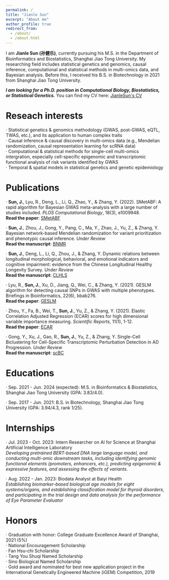```yaml
---
permalink: /
title: "Jianle Sun"
excerpt: "About me"
author_profile: true
redirect_from: 
  - /about/
  - /about.html
---
```


I am **Jianle Sun (孙健乐)**, currently pursuing his M.S. in the Department of Bioinformatics and Biostatistics, Shanghai Jiao Tong University. My researching field includes statistical genetics and genomics, causal inference, computational and statistical methods in multi-omics data, and Bayesian analysis. Before this, I received his B.S. in Biotechnology in 2021 from Shanghai Jiao Tong University. 

***I am looking for a Ph.D. position in Computational Biology, Biostatistics, or Statistical Genetics.*** You can find my CV here: [JianleSun's CV](../files/CV_JianleSun.pdf)

Reseach interests
======
·	Statistical genetics & genomics methodology (GWAS, post-GWAS, eQTL, TWAS, etc.), and its application to human complex traits <br>
·	Causal inference & causal discovery in multi-omics data (e.g., Mendelian randomization, causal representation learning for scRNA data) <br>
·	Computational & statistical methods for single-cell multi-omics intergration, especially cell-specific epigenomic and transcriptomic functional analysis of risk variants identified by GWAS <br>
·	Temporal & spatial models in statistical genetics and genetic epidemiology

Publications
======
·	**Sun, J.**, Lyu, R., Deng, L., Li, Q., Zhao, Y., & Zhang, Y. (2022). SMetABF: A rapid algorithm for Bayesian GWAS meta-analysis with a large number of studies included. *PLOS Computational Biology*, 18(3), e1009948. <br>
**Read the paper**: [SMetABF](../files/SMetABF.pdf)

·	**Sun, J.**, Zhou, J., Gong, Y., Pang, C., Ma, Y., Zhao, J., Yu, Z., & Zhang, Y. Bayesian network-based Mendelian randomization for variant prioritization and phenotypic causal inference. *Under Review* <br>
**Read the manuscript**: [BNMR](../files/BNMR.pdf)

·	**Sun, J.**, Deng, L., Li, Q., Zhou, J., & Zhang, Y. Dynamic relations between longitudinal morphological, behavioral, and emotional indicators and cognitive impairment: evidence from the Chinese Longitudinal Healthy Longevity Survey. *Under Review* <br>
**Read the manuscript**: [CLHLS](../files/CLHLS.pdf)

·	Lyu, R., **Sun, J.**, Xu, D., Jiang, Q., Wei, C., & Zhang, Y. (2021). GESLM algorithm for detecting causal SNPs in GWAS with multiple phenotypes. Briefings in Bioinformatics, 22(6), bbab276. <br>
**Read the paper**: [GESLM](../files/GESLM.pdf)

·	Zhou, Y., Fa, B., Wei, T., **Sun, J.**, Yu, Z., & Zhang, Y. (2021). Elastic Correlation Adjusted Regression (ECAR) scores for high dimensional variable importance measuring. *Scientific Reports*, 11(1), 1-12. <br>
**Read the paper**: [ECAR](../files/ECAR.pdf)

·	Gong, Y., Xu, J., Gao, R., **Sun, J.**, Yu, Z., & Zhang, Y. Single-Cell Biclustering for Cell-Specific Transcriptomic Perturbation Detection in AD Progression. *Under Review* <br>
**Read the manuscript**: [scBC](../files/scBC.pdf)


Educations
======
·	Sep. 2021 - Jun. 2024 (expected): M.S. in Bioinformatics & Biostatistics, Shanghai Jiao Tong University (GPA: 3.83/4.0).

·	Sep. 2017 - Jun. 2021: B.S. in Biotechnology, Shanghai Jiao Tong University (GPA: 3.94/4.3, rank 1/25).


Internships
======
·	Jul. 2023 - Oct. 2023: Intern Researcher on AI for Science at Shanghai Artificial Intelligence Laboratory <br>
*Developing pretrained BERT-based DNA large language model, and conducting multi-omic downstream tasks, including identifying genomic functional elements (promoters, enhancers, etc.), predicting epigenomic & expressive features, and assessing the effects of variants.*

·	Aug. 2022 - Jan. 2023: Biodata Analyst at Baiyi Health <br>
*Establishing biomarker-based biological age models for eight systems/organs, and establishing classification model for thyroid disorders, and participating in the trial design and data analysis for the performance of Eye Parameter Evaluator*


Honors
======
·	Graduation with honor: College Graduate Excellence Award of Shanghai, 2021 (5%) <br>
·	National Encouragement Scholarship <br>
·	Fan Hsu-chi Scholarship <br>
·	Tang You Shuqi Named Scholarship <br>
·	Sino Biological Named Scholarship <br>
·	Gold award and nominated for best new application project in the International Genetically Engineered Machine (iGEM) Competition, 2019
